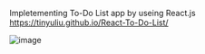 Impletementing To-Do List app by useing React.js
https://tinyuliu.github.io/React-To-Do-List/

![image](https://user-images.githubusercontent.com/19797900/124377290-d4bd7000-dcdd-11eb-9cbd-28571793c4fe.png)

